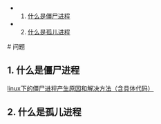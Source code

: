 <!-- vscode-markdown-toc -->
* 1. [什么是僵尸进程](#)
* 2. [什么是孤儿进程](#-1)

<!-- vscode-markdown-toc-config
	numbering=true
	autoSave=true
	/vscode-markdown-toc-config -->
<!-- /vscode-markdown-toc --># 问题
##  1. <a name=''></a>什么是僵尸进程
[linux下的僵尸进程产生原因和解决方法（含具体代码）](https://blog.csdn.net/LEON1741/article/details/78142269)
##  2. <a name='-1'></a>什么是孤儿进程
